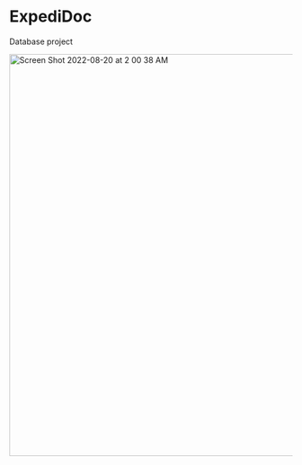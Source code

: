 # ExpediDoc

Database project

<img width="715" alt="Screen Shot 2022-08-20 at 2 00 38 AM" src="https://user-images.githubusercontent.com/80916549/185737652-ee1a38a2-d320-4dbc-bf5c-b8e25b858de6.png">
